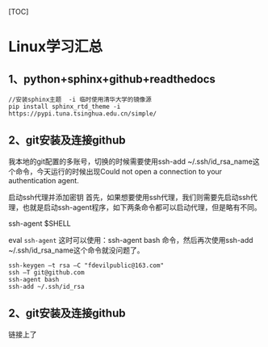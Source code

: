 [TOC]



# Linux学习汇总

## 1、python+sphinx+github+readthedocs

```
//安装sphinx主题  -i 临时使用清华大学的镜像源
pip install sphinx_rtd_theme -i https://pypi.tuna.tsinghua.edu.cn/simple/ 
```





## 2、git安装及连接github

我本地的git配置的多账号，切换的时候需要使用ssh-add ~/.ssh/id_rsa_name这个命令，今天运行的时候出现Could not open a connection to your authentication agent.

启动ssh代理并添加密钥
首先，如果想要使用ssh代理，我们则需要先启动ssh代理，也就是启动ssh-agent程序，如下两条命令都可以启动代理，但是略有不同。

ssh-agent $SHELL

eval `ssh-agent`
这时可以使用：ssh-agent bash 命令，然后再次使用ssh-add ~/.ssh/id_rsa_name这个命令就没问题了。

````
ssh-keygen –t rsa –C "fdevilpublic@163.com"
ssh –T git@github.com
ssh-agent bash
ssh-add ~/.ssh/id_rsa
````




## 2、git安装及连接github

链接上了


